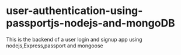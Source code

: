 # user-authentication-using-passportjs-nodejs-and-mongoDB

This is the backend of a user login and signup app using nodejs,Express,passport and mongoose
